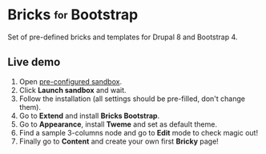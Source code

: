 # Bricks <sub><sup>for</sup></sub> Bootstrap

Set of pre-defined bricks and templates for Drupal 8 and Bootstrap 4.


## Live demo

1. Open [pre-configured sandbox](https://simplytest.me/project/bricks_bootstrap/8.x-4.x).
2. Click **Launch sandbox** and wait.
3. Follow the installation (all settings should be pre-filled, don't change them).
4. Go to **Extend** and install **Bricks Bootstrap**.
5. Go to **Appearance**, install **Tweme** and set as default theme.
6. Find a sample 3-columns node and go to **Edit** mode to check magic out!
7. Finally go to **Content** and create your own first **Bricky** page!
